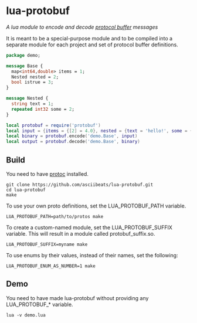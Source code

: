# lua-protobuf
*A lua module to encode and decode [protocol buffer](https://developers.google.com/protocol-buffers/) messages*

It is meant to be a special-purpose module and to be compiled into a separate module for each project and set of protocol buffer definitions.

```protobuf
package demo;

message Base {
  map<int64,double> items = 1;
  Nested nested = 2;
  bool istrue = 3;
}

message Nested {
  string text = 1;
  repeated int32 some = 2;
}
```
```lua
local protobuf = require('protobuf')
local input = {items = {[2] = 4.0}, nested = {text = 'hello!', some = {1, 2, 3}}, istrue = false}
local binary = protobuf.encode('demo.Base', input)
local output = protobuf.decode('demo.Base', binary)
```

## Build
You need to have [protoc](https://github.com/protocolbuffers/protobuf/releases) installed.
```
git clone https://github.com/asciibeats/lua-protobuf.git
cd lua-protobuf
make
```
To use your own proto definitions, set the LUA\_PROTOBUF\_PATH variable.
```
LUA_PROTOBUF_PATH=path/to/protos make
```
To create a custom-named module, set the LUA\_PROTOBUF\_SUFFIX variable. This will result in a module called protobuf\_suffix.so.
```
LUA_PROTOBUF_SUFFIX=myname make
```
To use enums by their values, instead of their names, set the following:
```
LUA_PROTOBUF_ENUM_AS_NUMBER=1 make
```

## Demo
You need to have made lua-protobuf without providing any LUA\_PROTOBUF\_\* variable.
```
lua -v demo.lua
```
